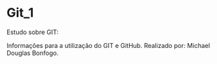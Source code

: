 # Git_1
Estudo sobre GIT:

Informações para a utilização do GIT e GitHub.
Realizado por: Michael Douglas Bonfogo.
